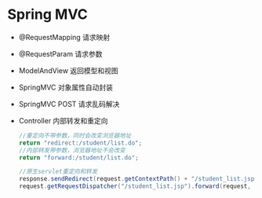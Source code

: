 # Spring MVC

- @RequestMapping 请求映射

- @RequestParam 请求参数

- ModelAndView 返回模型和视图

- SpringMVC 对象属性自动封装

- SpringMVC POST 请求乱码解决

- Controller 内部转发和重定向 

  ```java
  //重定向不带参数，同时会改变浏览器地址
  return "redirect:/student/list.do";
  //内部转发带参数，浏览器地址不会改变
  return "forward:/student/list.do";

  //原生servlet重定向和转发
  response.sendRedirect(request.getContextPath() + "/student_list.jsp");  
  request.getRequestDispatcher("/student_list.jsp").forward(request, response);  
  ```